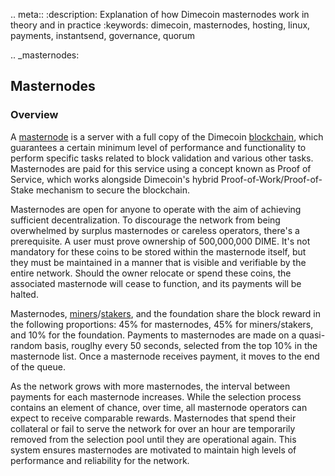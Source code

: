 .. meta::
   :description: Explanation of how Dimecoin masternodes work in theory and in practice
   :keywords: dimecoin, masternodes, hosting, linux, payments, instantsend, governance, quorum

.. _masternodes:

## Masternodes

### Overview

A [masternode](../resources/glossary.md#masternode) is a server with a full copy of the Dimecoin [blockchain](../resources/glossary.md#blockchain), which guarantees a certain minimum level of performance and functionality to perform specific tasks related to block validation and various other tasks. Masternodes are paid for this
service using a concept known as Proof of Service, which works alongside Dimecoin's hybrid Proof-of-Work/Proof-of-Stake mechanism to secure the blockchain.

Masternodes are open for anyone to operate with the aim of achieving sufficient decentralization. To discourage the network from being overwhelmed by surplus masternodes or careless operators, there's a prerequisite. A user must prove ownership of 500,000,000 DIME. It's not mandatory for these coins to be stored within the masternode itself, but they must be maintained in a manner that is visible and verifiable by the entire network. Should the owner relocate or spend these coins, the associated masternode will cease to function, and its payments will be halted.

Masternodes, [miners](../resources/glossary.md#miner)/[stakers](../resources/glossary.md#staker), and the foundation share the block reward in the following proportions: 45% for masternodes, 45% for miners/stakers, and 10% for the foundation. Payments to masternodes are made on a quasi-random basis, rouglhy every 50 seconds, selected from the top 10% in the masternode list. Once a masternode receives payment, it moves to the end of the queue.

As the network grows with more masternodes, the interval between payments for each masternode increases. While the selection process contains an element of chance, over time, all masternode operators can expect to receive comparable rewards. Masternodes that spend their collateral or fail to serve the network for over an hour are temporarily removed from the selection pool until they are operational again. This system ensures masternodes are motivated to maintain high levels of performance and reliability for the network.
